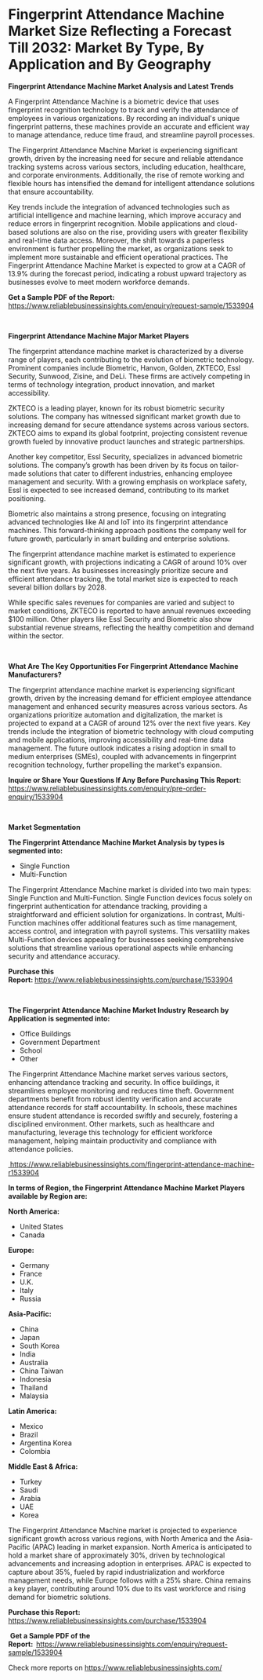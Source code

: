 <p><h1>Fingerprint Attendance Machine Market Size Reflecting a Forecast Till 2032: Market By Type, By Application and By Geography</h1></p><p><strong>Fingerprint Attendance Machine Market Analysis and Latest Trends</strong></p>
<p><p>A Fingerprint Attendance Machine is a biometric device that uses fingerprint recognition technology to track and verify the attendance of employees in various organizations. By recording an individual's unique fingerprint patterns, these machines provide an accurate and efficient way to manage attendance, reduce time fraud, and streamline payroll processes. </p><p>The Fingerprint Attendance Machine Market is experiencing significant growth, driven by the increasing need for secure and reliable attendance tracking systems across various sectors, including education, healthcare, and corporate environments. Additionally, the rise of remote working and flexible hours has intensified the demand for intelligent attendance solutions that ensure accountability. </p><p>Key trends include the integration of advanced technologies such as artificial intelligence and machine learning, which improve accuracy and reduce errors in fingerprint recognition. Mobile applications and cloud-based solutions are also on the rise, providing users with greater flexibility and real-time data access. Moreover, the shift towards a paperless environment is further propelling the market, as organizations seek to implement more sustainable and efficient operational practices. The Fingerprint Attendance Machine Market is expected to grow at a CAGR of 13.9% during the forecast period, indicating a robust upward trajectory as businesses evolve to meet modern workforce demands.</p></p>
<p><strong>Get a Sample PDF of the Report:&nbsp;</strong> <a href="https://www.reliablebusinessinsights.com/enquiry/request-sample/1533904?utm_campaign=2199&utm_medium=2&utm_source=Github&utm_content=ia&utm_term=10022025&utm_id=fingerprint-attendance-machine">https://www.reliablebusinessinsights.com/enquiry/request-sample/1533904</a></p>
<p>&nbsp;</p>
<p><strong>Fingerprint Attendance Machine Major Market Players</strong></p>
<p><p>The fingerprint attendance machine market is characterized by a diverse range of players, each contributing to the evolution of biometric technology. Prominent companies include Biometric, Hanvon, Golden, ZKTECO, Essl Security, Sunwood, Zisine, and DeLi. These firms are actively competing in terms of technology integration, product innovation, and market accessibility.</p><p>ZKTECO is a leading player, known for its robust biometric security solutions. The company has witnessed significant market growth due to increasing demand for secure attendance systems across various sectors. ZKTECO aims to expand its global footprint, projecting consistent revenue growth fueled by innovative product launches and strategic partnerships.</p><p>Another key competitor, Essl Security, specializes in advanced biometric solutions. The company’s growth has been driven by its focus on tailor-made solutions that cater to different industries, enhancing employee management and security. With a growing emphasis on workplace safety, Essl is expected to see increased demand, contributing to its market positioning.</p><p>Biometric also maintains a strong presence, focusing on integrating advanced technologies like AI and IoT into its fingerprint attendance machines. This forward-thinking approach positions the company well for future growth, particularly in smart building and enterprise solutions.</p><p>The fingerprint attendance machine market is estimated to experience significant growth, with projections indicating a CAGR of around 10% over the next five years. As businesses increasingly prioritize secure and efficient attendance tracking, the total market size is expected to reach several billion dollars by 2028.</p><p>While specific sales revenues for companies are varied and subject to market conditions, ZKTECO is reported to have annual revenues exceeding $100 million. Other players like Essl Security and Biometric also show substantial revenue streams, reflecting the healthy competition and demand within the sector.</p></p>
<p>&nbsp;</p>
<p><strong>What Are The Key Opportunities For Fingerprint Attendance Machine Manufacturers?</strong></p>
<p><p>The fingerprint attendance machine market is experiencing significant growth, driven by the increasing demand for efficient employee attendance management and enhanced security measures across various sectors. As organizations prioritize automation and digitalization, the market is projected to expand at a CAGR of around 12% over the next five years. Key trends include the integration of biometric technology with cloud computing and mobile applications, improving accessibility and real-time data management. The future outlook indicates a rising adoption in small to medium enterprises (SMEs), coupled with advancements in fingerprint recognition technology, further propelling the market's expansion.</p></p>
<p><strong>Inquire or Share Your Questions If Any Before Purchasing This Report:</strong> <a href="https://www.reliablebusinessinsights.com/enquiry/pre-order-enquiry/1533904?utm_campaign=2199&utm_medium=2&utm_source=Github&utm_content=ia&utm_term=10022025&utm_id=fingerprint-attendance-machine">https://www.reliablebusinessinsights.com/enquiry/pre-order-enquiry/1533904</a></p>
<p>&nbsp;</p>
<p><strong>Market Segmentation</strong></p>
<p><strong>The Fingerprint Attendance Machine Market Analysis by types is segmented into:</strong></p>
<p><ul><li>Single Function</li><li>Multi-Function</li></ul></p>
<p><p>The Fingerprint Attendance Machine market is divided into two main types: Single Function and Multi-Function. Single Function devices focus solely on fingerprint authentication for attendance tracking, providing a straightforward and efficient solution for organizations. In contrast, Multi-Function machines offer additional features such as time management, access control, and integration with payroll systems. This versatility makes Multi-Function devices appealing for businesses seeking comprehensive solutions that streamline various operational aspects while enhancing security and attendance accuracy.</p></p>
<p><strong>Purchase this Report:&nbsp;</strong><a href="https://www.reliablebusinessinsights.com/purchase/1533904?utm_campaign=2199&utm_medium=2&utm_source=Github&utm_content=ia&utm_term=10022025&utm_id=fingerprint-attendance-machine">https://www.reliablebusinessinsights.com/purchase/1533904</a></p>
<p>&nbsp;</p>
<p><strong>The Fingerprint Attendance Machine Market Industry Research by Application is segmented into:</strong></p>
<p><ul><li>Office Buildings</li><li>Government Department</li><li>School</li><li>Other</li></ul></p>
<p><p>The Fingerprint Attendance Machine market serves various sectors, enhancing attendance tracking and security. In office buildings, it streamlines employee monitoring and reduces time theft. Government departments benefit from robust identity verification and accurate attendance records for staff accountability. In schools, these machines ensure student attendance is recorded swiftly and securely, fostering a disciplined environment. Other markets, such as healthcare and manufacturing, leverage this technology for efficient workforce management, helping maintain productivity and compliance with attendance policies.</p></p>
<p><a href="https://www.reliablebusinessinsights.com/fingerprint-attendance-machine-r1533904?utm_campaign=2199&utm_medium=2&utm_source=Github&utm_content=ia&utm_term=10022025&utm_id=fingerprint-attendance-machine">&nbsp;https://www.reliablebusinessinsights.com/fingerprint-attendance-machine-r1533904</a></p>
<p><strong>In terms of Region, the Fingerprint Attendance Machine Market Players available by Region are:</strong></p>
<p>
    <p> <strong> North America: </strong>
        <ul>
            <li>United States</li>
            <li>Canada</li>
        </ul>
        </p> 
    <p> <strong> Europe: </strong>
        <ul>
            <li>Germany</li>
            <li>France</li>
            <li>U.K.</li>
            <li>Italy</li>
            <li>Russia</li>
        </ul>
        </p> 
    <p> <strong> Asia-Pacific: </strong>
        <ul>
            <li>China</li>
            <li>Japan</li>
            <li>South Korea</li>
            <li>India</li>
            <li>Australia</li>
            <li>China Taiwan</li>
            <li>Indonesia</li>
            <li>Thailand</li>
            <li>Malaysia</li>
        </ul>
        </p> 
    <p> <strong> Latin America: </strong>
        <ul>
            <li>Mexico</li>
            <li>Brazil</li>
            <li>Argentina Korea</li>
            <li>Colombia</li>
        </ul>
        </p> 
    <p> <strong> Middle East & Africa: </strong>
        <ul>
            <li>Turkey</li>
            <li>Saudi</li>
            <li>Arabia</li>
            <li>UAE</li>
            <li>Korea</li>
        </ul>
    </p>
    </p>
<p><p>The Fingerprint Attendance Machine market is projected to experience significant growth across various regions, with North America and the Asia-Pacific (APAC) leading in market expansion. North America is anticipated to hold a market share of approximately 30%, driven by technological advancements and increasing adoption in enterprises. APAC is expected to capture about 35%, fueled by rapid industrialization and workforce management needs, while Europe follows with a 25% share. China remains a key player, contributing around 10% due to its vast workforce and rising demand for biometric solutions.</p></p>
<p><strong>Purchase this Report: </strong><a href="https://www.reliablebusinessinsights.com/purchase/1533904?utm_campaign=2199&utm_medium=2&utm_source=Github&utm_content=ia&utm_term=10022025&utm_id=fingerprint-attendance-machine">https://www.reliablebusinessinsights.com/purchase/1533904</a></p>
<p>&nbsp;<strong>Get a Sample PDF of the Report:&nbsp;&nbsp;</strong><a href="https://www.reliablebusinessinsights.com/enquiry/request-sample/1533904?utm_campaign=2199&utm_medium=2&utm_source=Github&utm_content=ia&utm_term=10022025&utm_id=fingerprint-attendance-machine">https://www.reliablebusinessinsights.com/enquiry/request-sample/1533904</a></p>
<p><strong></strong></p>
<p>Check more reports on <a href="https://www.reliablebusinessinsights.com/?utm_campaign=2199&utm_medium=2&utm_source=Github&utm_content=ia&utm_term=10022025&utm_id=fingerprint-attendance-machine">https://www.reliablebusinessinsights.com/</a></p>